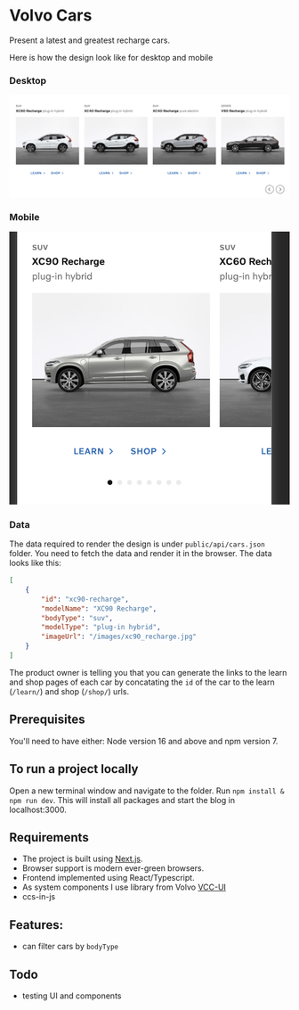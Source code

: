 # Volvo Cars 

Present a latest and greatest recharge cars.

Here is how the design look like for desktop and mobile

### Desktop

![ProductListDesktop](./docs/ProductList-Desktop.png)

### Mobile

![ProductListDesktop](./docs/ProductList-Mobile.png)

### Data

The data required to render the design is under `public/api/cars.json` folder. You need to fetch the data and render it in the browser. The data looks like this:

```json
[
    {
        "id": "xc90-recharge",
        "modelName": "XC90 Recharge",
        "bodyType": "suv",
        "modelType": "plug-in hybrid",
        "imageUrl": "/images/xc90_recharge.jpg"
    }
]
```

The product owner is telling you that you can generate the links to the learn and shop pages of each car by concatating the `id` of the car to the learn (`/learn/`) and shop (`/shop/`) urls.

## Prerequisites

You'll need to have either: Node version 16 and above and npm version 7.

## To run a project locally

Open a new terminal window and navigate to the folder.
Run `npm install & npm run dev`.
This will install all packages and start the blog in localhost:3000.

## Requirements

-   The project is built using [Next.js](https://nextjs.org/).
-   Browser support is modern ever-green browsers.
-   Frontend implemented using React/Typescript.
-   As system components I use library from Volvo [VCC-UI](https://vcc-ui.vercel.app/)
-   ccs-in-js

## Features:

-   can filter cars by `bodyType`

## Todo

-   testing UI and components
